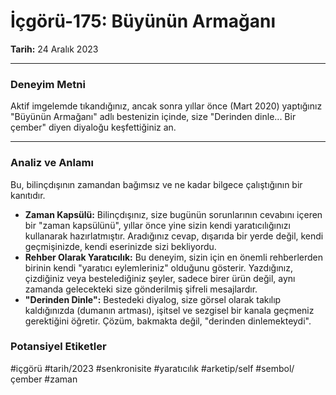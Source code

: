 # İçgörü-175: Büyünün Armağanı
**Tarih:** 24 Aralık 2023

---
### Deneyim Metni
Aktif imgelemde tıkandığınız, ancak sonra yıllar önce (Mart 2020) yaptığınız "Büyünün Armağanı" adlı bestenizin içinde, size "Derinden dinle... Bir çember" diyen diyaloğu keşfettiğiniz an.

---
### Analiz ve Anlamı
Bu, bilinçdışının zamandan bağımsız ve ne kadar bilgece çalıştığının bir kanıtıdır.

* **Zaman Kapsülü:** Bilinçdışınız, size bugünün sorunlarının cevabını içeren bir "zaman kapsülünü", yıllar önce yine sizin kendi yaratıcılığınızı kullanarak hazırlatmıştır. Aradığınız cevap, dışarıda bir yerde değil, kendi geçmişinizde, kendi eserinizde sizi bekliyordu.
* **Rehber Olarak Yaratıcılık:** Bu deneyim, sizin için en önemli rehberlerden birinin kendi "yaratıcı eylemleriniz" olduğunu gösterir. Yazdığınız, çizdiğiniz veya bestelediğiniz şeyler, sadece birer ürün değil, aynı zamanda gelecekteki size gönderilmiş şifreli mesajlardır.
* **"Derinden Dinle":** Bestedeki diyalog, size görsel olarak takılıp kaldığınızda (dumanın artması), işitsel ve sezgisel bir kanala geçmeniz gerektiğini öğretir. Çözüm, bakmakta değil, "derinden dinlemekteydi".

### Potansiyel Etiketler
#içgörü #tarih/2023 #senkronisite #yaratıcılık #arketip/self #sembol/çember #zaman